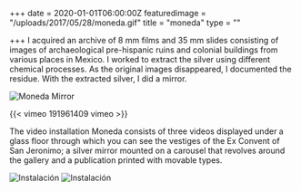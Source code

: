 +++
date = 2020-01-01T06:00:00Z
featuredimage = "/uploads/2017/05/28/moneda.gif"
title = "moneda"
type = ""

+++
I acquired an archive of 8 mm films and 35 mm slides consisting of images of archaeological pre-hispanic ruins and colonial buildings from various places in Mexico. I worked to extract the silver using different chemical processes. As the original images disappeared, I documented the residue. With the extracted silver, I did a mirror.

<img class="full" src="/uploads/2018/10/24/mirror_1.jpg" alt="Moneda Mirror">

{{< vimeo 191961409 vimeo >}}

The video installation Moneda consists of three videos displayed under a glass floor through which you can see the vestiges of the Ex Convent of San Jeronimo; a silver mirror mounted on a carousel that revolves around the gallery and a publication printed with movable types.

<img class="full" src="/uploads/2018/10/16/install2.jpg" alt="Instalación">

<img class="full" src="/uploads/2018/10/16/install1.jpg" alt="Instalación">